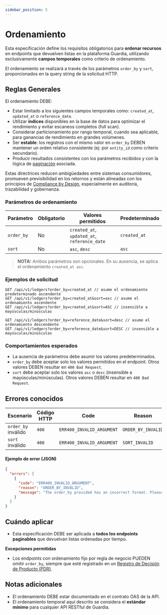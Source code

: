 ```yaml
---
sidebar_position: 5
---
```


# Ordenamiento

Esta especificación define los requisitos obligatorios para **ordenar recursos** en endpoints que devuelven listas en la plataforma Guardia, utilizando exclusivamente **campos temporales** como criterio de ordenamiento.

El ordenamiento se realizará a través de los parámetros `order_by` y `sort`, proporcionados en la query string de la solicitud HTTP.

## Reglas Generales

El ordenamiento DEBE:

- Estar limitado a los siguientes campos temporales como: `created_at`, `updated_at` o `reference_date`.
- Utilizar **índices** disponibles en la base de datos para optimizar el rendimiento y evitar escaneos completos (full scan).
- Considerar particionamiento por rango temporal, cuando sea aplicable, para ganancias de rendimiento en grandes volúmenes.
- Ser **estable**: los registros con el mismo valor en `order_by` DEBEN mantener un orden relativo consistente (ej: por `entity_id` como criterio secundario).
- Producir resultados consistentes con los parámetros recibidos y con la lógica de [paginación](./http-pagination.md) asociada.

Estas directrices reducen ambigüedades entre sistemas consumidores, promueven previsibilidad en los retornos y están alineadas con los principios de [Compliance by Design](../../community/governance/COMPLIANCE.md), especialmente en auditoría, trazabilidad y gobernanza.

### Parámetros de ordenamiento

| Parámetro  | Obligatorio | Valores permitidos                          | Predeterminado       |
|------------|-------------|----------------------------------------------|----------------------|
| `order_by` | No          | `created_at`, `updated_at`, `reference_date` | `created_at`         |
| `sort`     | No          | `asc`, `desc`                                | `asc`                |

> **NOTA:** Ambos parámetros son opcionales. En su ausencia, se aplica el ordenamiento `created_at asc`.

### Ejemplos de solicitud

```http
GET /api/v1/ledgers?order_by=created_at // asume el ordenamiento predeterminado ascendente
GET /api/v1/ledgers?order_by=created_at&sort=asc // asume el ordenamiento ascendente
GET /api/v1/ledgers?order_by=created_at&sort=ASC // insensible a mayúsculas/minúsculas
```

```http
GET /api/v1/ledgers?order_by=reference_date&sort=desc // asume el ordenamiento descendente
GET /api/v1/ledgers?order_by=reference_date&sort=DESC // insensible a mayúsculas/minúsculas
```

### Comportamientos esperados

- La ausencia de parámetros debe asumir los valores predeterminados.
- `order_by` debe aceptar solo los valores permitidos en el endpoint. Otros valores DEBEN resultar en `400 Bad Request`.
- `sort` debe aceptar solo los valores `asc` o `desc` (insensible a mayúsculas/minúsculas). Otros valores DEBEN resultar en `400 Bad Request`.

## Errores conocidos

| Escenario | Código HTTP | Code | Reason |
|-----------|-------------|------|--------|
| `order_by` inválido | `400` | `ERR400_INVALID_ARGUMENT` | `ORDER_BY_INVALID` |
| `sort` inválido | `400` | `ERR400_INVALID_ARGUMENT` | `SORT_INVALID` |

#### Ejemplo de error (JSON)
```json
{
  "errors": [
    {
      "code": "ERR400_INVALID_ARGUMENT",
      "reason": "ORDER_BY_INVALID",
      "message": "The order_by provided has an incorrect format. Please check the order_by before trying again."
    }
  ]
}
```

## Cuándo aplicar

- Esta especificación DEBE ser aplicada a **todos los endpoints paginables** que devuelvan listas ordenadas por tiempo.

**Excepciones permitidas**

- Los endpoints con ordenamiento fijo por regla de negocio PUEDEN omitir `order_by`, siempre que esté registrado en un [Registro de Decisión de Producto (PDR)](../../community/governance/index.md#registros-de-decisión-de-producto-pdr).

## Notas adicionales

- El ordenamiento DEBE estar documentado en el contrato OAS de la API.
- El ordenamiento temporal aquí descrito se considera el **estándar mínimo** para cualquier API RESTful de Guardia.
